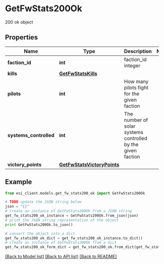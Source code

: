 # GetFwStats200Ok

200 ok object

## Properties

Name | Type | Description | Notes
------------ | ------------- | ------------- | -------------
**faction_id** | **int** | faction_id integer | 
**kills** | [**GetFwStatsKills**](GetFwStatsKills.md) |  | 
**pilots** | **int** | How many pilots fight for the given faction | 
**systems_controlled** | **int** | The number of solar systems controlled by the given faction | 
**victory_points** | [**GetFwStatsVictoryPoints**](GetFwStatsVictoryPoints.md) |  | 

## Example

```python
from esi_client.models.get_fw_stats200_ok import GetFwStats200Ok

# TODO update the JSON string below
json = "{}"
# create an instance of GetFwStats200Ok from a JSON string
get_fw_stats200_ok_instance = GetFwStats200Ok.from_json(json)
# print the JSON string representation of the object
print GetFwStats200Ok.to_json()

# convert the object into a dict
get_fw_stats200_ok_dict = get_fw_stats200_ok_instance.to_dict()
# create an instance of GetFwStats200Ok from a dict
get_fw_stats200_ok_form_dict = get_fw_stats200_ok.from_dict(get_fw_stats200_ok_dict)
```
[[Back to Model list]](../README.md#documentation-for-models) [[Back to API list]](../README.md#documentation-for-api-endpoints) [[Back to README]](../README.md)



